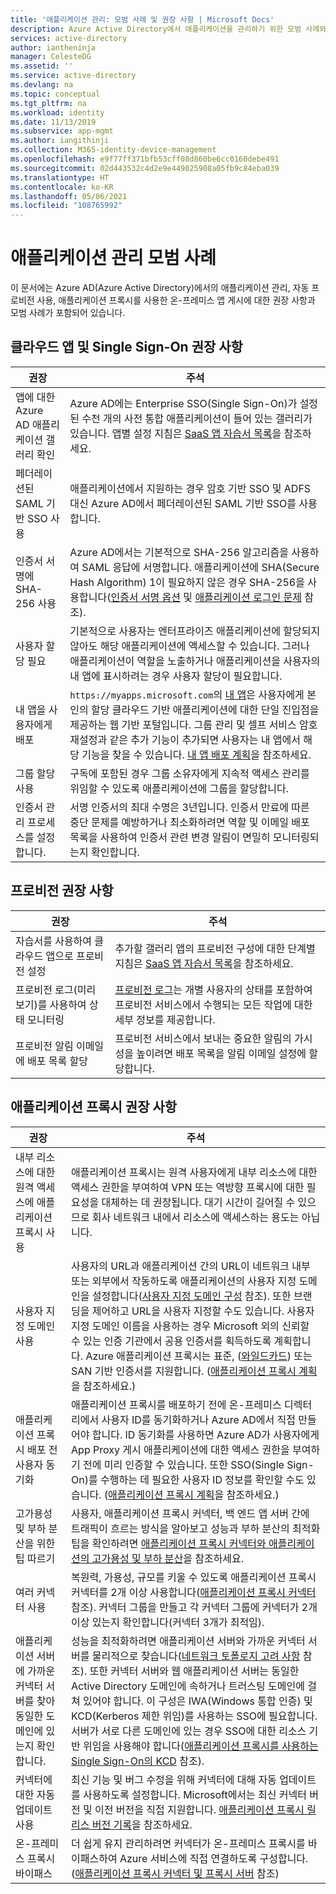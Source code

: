 ```yaml
---
title: '애플리케이션 관리: 모범 사례 및 권장 사항 | Microsoft Docs'
description: Azure Active Directory에서 애플리케이션을 관리하기 위한 모범 사례와 권장 사항을 알아봅니다. 애플리케이션 프록시를 사용하여 온-프레미스 앱을 자동으로 프로비전 및 게시하는 방법을 알아봅니다.
services: active-directory
author: iantheninja
manager: CelesteDG
ms.assetid: ''
ms.service: active-directory
ms.devlang: na
ms.topic: conceptual
ms.tgt_pltfrm: na
ms.workload: identity
ms.date: 11/13/2019
ms.subservice: app-mgmt
ms.author: iangithinji
ms.collection: M365-identity-device-management
ms.openlocfilehash: e9f77ff371bfb53cff08d860be6cc0160debe491
ms.sourcegitcommit: 02d443532c4d2e9e449025908a05fb9c84eba039
ms.translationtype: HT
ms.contentlocale: ko-KR
ms.lasthandoff: 05/06/2021
ms.locfileid: "108765992"
---
```

# <a name="application-management-best-practices"></a>애플리케이션 관리 모범 사례

이 문서에는 Azure AD(Azure Active Directory)에서의 애플리케이션 관리, 자동 프로비전 사용, 애플리케이션 프록시를 사용한 온-프레미스 앱 게시에 대한 권장 사항과 모범 사례가 포함되어 있습니다.

## <a name="cloud-app-and-single-sign-on-recommendations"></a>클라우드 앱 및 Single Sign-On 권장 사항
| 권장 | 주석 |
| --- | --- |
| 앱에 대한 Azure AD 애플리케이션 갤러리 확인  | Azure AD에는 Enterprise SSO(Single Sign-On)가 설정된 수천 개의 사전 통합 애플리케이션이 들어 있는 갤러리가 있습니다. 앱별 설정 지침은 [SaaS 앱 자습서 목록](../saas-apps/tutorial-list.md)을 참조하세요.  | 
| 페더레이션된 SAML 기반 SSO 사용  | 애플리케이션에서 지원하는 경우 암호 기반 SSO 및 ADFS 대신 Azure AD에서 페더레이션된 SAML 기반 SSO를 사용합니다.  | 
| 인증서 서명에 SHA-256 사용  | Azure AD에서는 기본적으로 SHA-256 알고리즘을 사용하여 SAML 응답에 서명합니다. 애플리케이션에 SHA(Secure Hash Algorithm) 1이 필요하지 않은 경우 SHA-256을 사용합니다([인증서 서명 옵션](certificate-signing-options.md) 및 [애플리케이션 로그인 문제](application-sign-in-problem-application-error.md) 참조).  | 
| 사용자 할당 필요  | 기본적으로 사용자는 엔터프라이즈 애플리케이션에 할당되지 않아도 해당 애플리케이션에 액세스할 수 있습니다. 그러나 애플리케이션이 역할을 노출하거나 애플리케이션을 사용자의 내 앱에 표시하려는 경우 사용자 할당이 필요합니다.  | 
| 내 앱을 사용자에게 배포 | `https://myapps.microsoft.com`의 [내 앱](end-user-experiences.md)은 사용자에게 본인의 할당 클라우드 기반 애플리케이션에 대한 단일 진입점을 제공하는 웹 기반 포털입니다. 그룹 관리 및 셀프 서비스 암호 재설정과 같은 추가 기능이 추가되면 사용자는 내 앱에서 해당 기능을 찾을 수 있습니다. [내 앱 배포 계획](my-apps-deployment-plan.md)을 참조하세요.
| 그룹 할당 사용  | 구독에 포함된 경우 그룹 소유자에게 지속적 액세스 관리를 위임할 수 있도록 애플리케이션에 그룹을 할당합니다.  | 
| 인증서 관리 프로세스를 설정합니다. | 서명 인증서의 최대 수명은 3년입니다. 인증서 만료에 따른 중단 문제를 예방하거나 최소화하려면 역할 및 이메일 배포 목록을 사용하여 인증서 관련 변경 알림이 면밀히 모니터링되는지 확인합니다. |

## <a name="provisioning-recommendations"></a>프로비전 권장 사항
| 권장 | 주석 |
| --- | --- |
| 자습서를 사용하여 클라우드 앱으로 프로비전 설정 | 추가할 갤러리 앱의 프로비전 구성에 대한 단계별 지침은 [SaaS 앱 자습서 목록](../saas-apps/tutorial-list.md)을 참조하세요. |
| 프로비전 로그(미리 보기)를 사용하여 상태 모니터링 | [프로비전 로그](../reports-monitoring/concept-provisioning-logs.md?context=azure/active-directory/manage-apps/context/manage-apps-context)는 개별 사용자의 상태를 포함하여 프로비전 서비스에서 수행되는 모든 작업에 대한 세부 정보를 제공합니다. |
| 프로비전 알림 이메일에 배포 목록 할당 | 프로비전 서비스에서 보내는 중요한 알림의 가시성을 높이려면 배포 목록을 알림 이메일 설정에 할당합니다. |


## <a name="application-proxy-recommendations"></a>애플리케이션 프록시 권장 사항
| 권장 | 주석 |
| --- | --- |
| 내부 리소스에 대한 원격 액세스에 애플리케이션 프록시 사용 | 애플리케이션 프록시는 원격 사용자에게 내부 리소스에 대한 액세스 권한을 부여하여 VPN 또는 역방향 프록시에 대한 필요성을 대체하는 데 권장됩니다. 대기 시간이 길어질 수 있으므로 회사 네트워크 내에서 리소스에 액세스하는 용도는 아닙니다.
| 사용자 지정 도메인 사용 | 사용자의 URL과 애플리케이션 간의 URL이 네트워크 내부 또는 외부에서 작동하도록 애플리케이션의 사용자 지정 도메인을 설정합니다([사용자 지정 도메인 구성](../app-proxy/application-proxy-configure-custom-domain.md) 참조). 또한 브랜딩을 제어하고 URL을 사용자 지정할 수도 있습니다.  사용자 지정 도메인 이름을 사용하는 경우 Microsoft 외의 신뢰할 수 있는 인증 기관에서 공용 인증서를 획득하도록 계획합니다. Azure 애플리케이션 프록시는 표준, ([와일드카드](../app-proxy/application-proxy-wildcard.md)) 또는 SAN 기반 인증서를 지원합니다. ([애플리케이션 프록시 계획](../app-proxy/application-proxy-deployment-plan.md)을 참조하세요.) |
| 애플리케이션 프록시 배포 전 사용자 동기화 | 애플리케이션 프록시를 배포하기 전에 온-프레미스 디렉터리에서 사용자 ID를 동기화하거나 Azure AD에서 직접 만들어야 합니다. ID 동기화를 사용하면 Azure AD가 사용자에게 App Proxy 게시 애플리케이션에 대한 액세스 권한을 부여하기 전에 미리 인증할 수 있습니다. 또한 SSO(Single Sign-On)를 수행하는 데 필요한 사용자 ID 정보를 확인할 수도 있습니다. ([애플리케이션 프록시 계획](../app-proxy/application-proxy-deployment-plan.md)을 참조하세요.) |
| 고가용성 및 부하 분산을 위한 팁 따르기 | 사용자, 애플리케이션 프록시 커넥터, 백 엔드 앱 서버 간에 트래픽이 흐르는 방식을 알아보고 성능과 부하 분산의 최적화 팁을 확인하려면 [애플리케이션 프록시 커넥터와 애플리케이션의 고가용성 및 부하 분산](../app-proxy/application-proxy-high-availability-load-balancing.md)을 참조하세요. |
| 여러 커넥터 사용 | 복원력, 가용성, 규모를 키울 수 있도록 애플리케이션 프록시 커넥터를 2개 이상 사용합니다([애플리케이션 프록시 커넥터](../app-proxy/application-proxy-connectors.md) 참조). 커넥터 그룹을 만들고 각 커넥터 그룹에 커넥터가 2개 이상 있는지 확인합니다(커넥터 3개가 최적임). |
| 애플리케이션 서버에 가까운 커넥터 서버를 찾아 동일한 도메인에 있는지 확인합니다. | 성능을 최적화하려면 애플리케이션 서버와 가까운 커넥터 서버를 물리적으로 찾습니다([네트워크 토폴로지 고려 사항](../app-proxy/application-proxy-network-topology.md) 참조). 또한 커넥터 서버와 웹 애플리케이션 서버는 동일한 Active Directory 도메인에 속하거나 트러스팅 도메인에 걸쳐 있어야 합니다. 이 구성은 IWA(Windows 통합 인증) 및 KCD(Kerberos 제한 위임)를 사용하는 SSO에 필요합니다. 서버가 서로 다른 도메인에 있는 경우 SSO에 대한 리소스 기반 위임을 사용해야 합니다([애플리케이션 프록시를 사용하는 Single Sign-On의 KCD](../app-proxy/application-proxy-configure-single-sign-on-with-kcd.md) 참조). |
| 커넥터에 대한 자동 업데이트 사용 | 최신 기능 및 버그 수정을 위해 커넥터에 대해 자동 업데이트를 사용하도록 설정합니다. Microsoft에서는 최신 커넥터 버전 및 이전 버전을 직접 지원합니다. [애플리케이션 프록시 릴리스 버전 기록](../app-proxy/application-proxy-release-version-history.md)을 참조하세요. |
| 온-프레미스 프록시 바이패스 | 더 쉽게 유지 관리하려면 커넥터가 온-프레미스 프록시를 바이패스하여 Azure 서비스에 직접 연결하도록 구성합니다. ([애플리케이션 프록시 커넥터 및 프록시 서버](../app-proxy/application-proxy-configure-connectors-with-proxy-servers.md) 참조) |